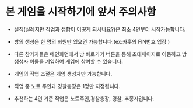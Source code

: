 # 본 게임을 시작하기에 앞서 주의사항

- 실직(실례지만 직업과 성함이 어떻게 되시나요?)은 최소 4인부터 시작가능합니다.
- 방의 생성은 한 명의 회원만 있으면  가능합니다.(ex:카훗의 FIN번호 입장 )
- 다른 참가자들은 메인화면에서  방 바로가기 버튼을 통해 초대페이지로 이동하고 방 생성자 이름을 기입하여 게임에 참여할 수  있습니다.
- 게임의 직업 조절은 게임 생성자만 가능합니다.
- 직업 중 노트 주인과 경찰총장은 1명만 지정됩니다.

- 추천하는 4인 기준 직업은 노트주인,경찰총장, 경찰, 추종자입니다.
